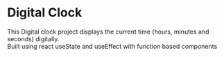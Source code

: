 # Digital Clock

This Digital clock project displays the current time (hours, minutes and seconds) digitally.<br>
Built using react useState and useEffect with function based components
